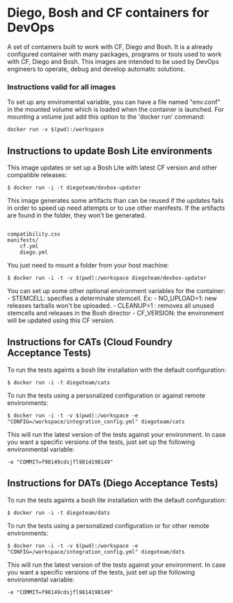 # Diego, Bosh and CF containers for DevOps

A set of containers built to work with CF, Diego and Bosh. It is a already configured container with many packages, programs or tools used to work with CF, Diego and Bosh. This images are intended to be used by DevOps engineers to operate, debug and develop automatic solutions. 

### Instructions valid for all images

To set up any enviromental variable, you can have a file named "env.conf" in the mounted volume which is loaded when the container is launched. For mounting a volume just add this option to the 'docker run' command: 

```
docker run -v $(pwd):/workspace

```

## Instructions to update Bosh Lite environments

This image updates or set up a Bosh Lite with latest CF version and other compatible releases: 

```
$ docker run -i -t diegoteam/devbox-updater 

```

This image generates some artifacts than can be reused if the updates fails in order to speed up need attempts or to use other manifests. If the artifacts are found in the folder, they won't be generated. 


```

compatibility.csv
manifests/
	cf.yml
	diego.yml

```

You just need to mount a folder from your host machine: 

```
$ docker run -i -t -v $(pwd):/workspace diegoteam/devbox-updater 

```

You can set up some other optional environment variables for the container: 
	- STEMCELL: specifies a determinate stemcell. Ex: 
	- NO_UPLOAD=1: new releases tarballs won't be uploaded. 
	- CLEANUP=1 : removes all unused stemcells and releases in the Bosh director
	- CF_VERSION: the environment will be updated using this CF version. 

## Instructions for CATs (Cloud Foundry Acceptance Tests) 

To run the tests againts a bosh lite installation with the default configuration: 

```
$ docker run -i -t diegoteam/cats 

```

To run the tests using a personalized configuration or against remote environments: 

```
$ docker run -i -t -v $(pwd):/workspace -e "CONFIG=/workspace/integration_config.yml" diegoteam/cats 

```

This will run the latest version of the tests against your environment. In case you want a specific versions of the tests, just set up the following environmental variable: 

```
-e "COMMIT=f98149cdsjfl9814198149"

```

## Instructions for DATs (Diego Acceptance Tests) 

To run the tests againts a bosh lite installation with the default configuration: 

```
$ docker run -i -t diegoteam/dats 

```

To run the tests using a personalized configuration or for other remote environments: 

```
$ docker run -i -t -v $(pwd):/workspace -e "CONFIG=/workspace/integration_config.yml" diegoteam/dats 

``` 


This will run the latest version of the tests against your environment. In case you want a specific versions of the tests, just set up the following environmental variable: 

```
-e "COMMIT=f98149cdsjfl9814198149"

```

